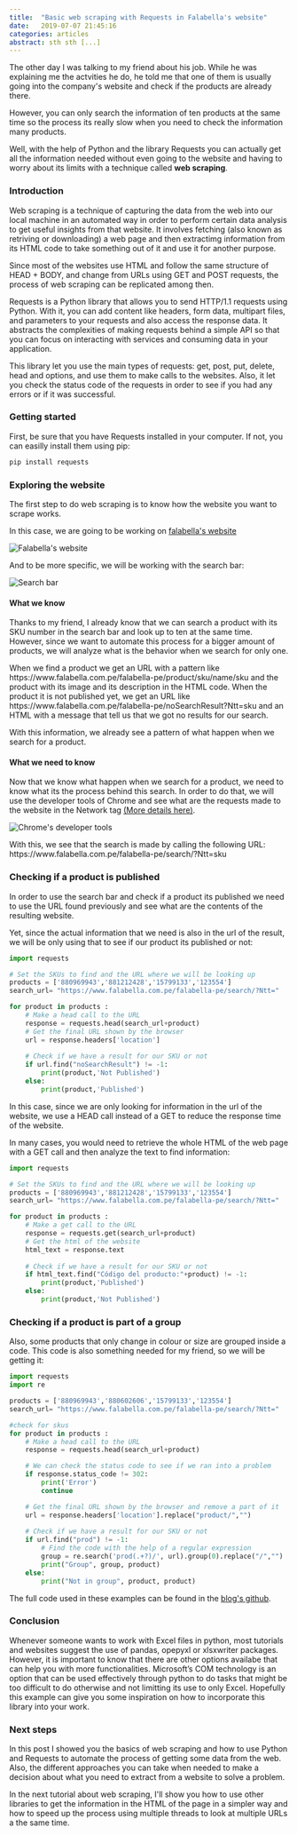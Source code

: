 ```yaml
---
title:  "Basic web scraping with Requests in Falabella's website"
date:   2019-07-07 21:45:16
categories: articles
abstract: sth sth [...]
---
```


The other day I was talking to my friend about his job. While he was explaining me the actvities he do, he told me that one of them is usually going into the company's website and check if the products are already there.

However, you can only search the information of ten products at the same time so the process its really slow when you need to check the information many products.

Well, with the help of Python and the library Requests you can actually get all the information needed without even going to the website and having to worry about its limits with a technique called **web scraping**.

### Introduction

Web scraping is a technique of capturing the data from the web into our local machine in an automated way in order to perform certain data analysis to get useful insights from that website. It involves fetching (also known as retriving or downloading) a web page and then extractimg information from its HTML code to take something out of it and use it for another purpose. 

Since most of the websites use HTML and follow the same structure of HEAD + BODY, and change from URLs using GET and POST requests, the process of web scraping can be replicated among then. 

Requests is a Python library that allows you to send HTTP/1.1 requests using Python. With it, you can add content like headers, form data, multipart files, and parameters to your requests and also access the response data. It abstracts the complexities of making requests behind a simple API so that you can focus on interacting with services and consuming data in your application.

This library let you use the main types of requests: get, post, put, delete, head and options, and use them to make calls to the websites. Also, it let you check the status code of the requests in order to see if you had any errors or if it was successful.

### Getting started

First, be sure that you have Requests installed in your computer. If not, you can easilly install them using pip:

```python
pip install requests
``` 

### Exploring the website

The first step to do web scraping is to know how the website you want to scrape works. 

In this case, we are going to be working on [falabella's website](https://www.falabella.com.pe/falabella-pe/)

<img src="{{ site.baseurl }}/images/posts/requests/2019_07_07_1.JPG" title="Falabella's website">

And to be more specific, we will be working with the search bar:

<img src="{{ site.baseurl }}/images/posts/requests/2019_07_07_2.JPG" title="Search bar">

#### What we know

Thanks to my friend, I already know that we can search a product with its SKU number in the search bar and look up to ten at the same time. However, since we want to automate this process for a bigger amount of products, we will analyze what is the behavior when we search for only one.

When we find a product we get an URL with a pattern like https<span></span>://www<span></span>.falabella.com.pe/falabella-pe/product/sku/name/sku and the product with its image and its description in the HTML code. When the product it is not published yet, we get an URL like https<span></span>://www<span></span>.falabella.com.pe/falabella-pe/noSearchResult?Ntt=sku and an HTML with a message that tell us that we got no results for our search.

With this information, we already see a pattern of what happen when we search for a product.

#### What we need to know

Now that we know what happen when we search for a product, we need to know what its the process behind this search. In order to do that, we will use the developer tools of Chrome and see what are the requests made to the website in the Network tag [(More details here)](https://developers.google.com/web/tools/chrome-devtools/network/).

<img src="{{ site.baseurl }}/images/posts/requests/2019_07_07_3.JPG" title="Chrome's developer tools"> 

With this, we see that the search is made by calling the following URL: https<span></span>://www<span></span>.falabella.com.pe/falabella-pe/search/?Ntt=sku


### Checking if a product is published

In order to use the search bar and check if a product its published we need to use the URL found previously and see what are the contents of the resulting website.

Yet, since the actual information that we need is also in the url of the result, we will be only using that to see if our product its published or not:   

``` python
import requests

# Set the SKUs to find and the URL where we will be looking up
products = ['880969943','881212428','15799133','123554']
search_url= "https://www.falabella.com.pe/falabella-pe/search/?Ntt="

for product in products :
	# Make a head call to the URL
	response = requests.head(search_url+product)	
	# Get the final URL shown by the browser   
	url = response.headers['location']
	
	# Check if we have a result for our SKU or not
	if url.find("noSearchResult") != -1:
	  	print(product,'Not Published')
	else:
	   	print(product,'Published')
```
In this case, since we are only looking for information in the url of the website, we use a HEAD call instead of a GET to reduce the response time of the website.

In many cases, you would need to retrieve the whole HTML of the web page with a GET call and then analyze the text to find information:

```python
import requests

# Set the SKUs to find and the URL where we will be looking up
products = ['880969943','881212428','15799133','123554']
search_url= "https://www.falabella.com.pe/falabella-pe/search/?Ntt="

for product in products :
	# Make a get call to the URL
	response = requests.get(search_url+product)	
	# Get the html of the website   
	html_text = response.text
	
	# Check if we have a result for our SKU or not
	if html_text.find("Código del producto:"+product) != -1:
	  	print(product,'Published')
	else:
	   	print(product,'Not Published')
```

### Checking if a product is part of a group

Also, some products that only change in colour or size are grouped inside a code. This code is also something needed for my friend, so we will be getting it:

```python
import requests
import re

products = ['880969943','880602606','15799133','123554']
search_url= "https://www.falabella.com.pe/falabella-pe/search/?Ntt="

#check for skus
for product in products :
	# Make a head call to the URL
	response = requests.head(search_url+product)

	# We can check the status code to see if we ran into a problem
	if response.status_code != 302:
		print('Error')
		continue

	# Get the final URL shown by the browser and remove a part of it   
	url = response.headers['location'].replace("product/","")
	
	# Check if we have a result for our SKU or not
	if url.find("prod") != -1:
		# Find the code with the help of a regular expression
		group = re.search('prod(.+?)/', url).group(0).replace("/","")
		print("Group", group, product)
	else:
		print("Not in group", product, product)
```


The full code used in these examples can be found in the [blog's github](https://github.com/jpereiran/jpereiran-blog/tree/master/code/requests/excel).

### Conclusion
Whenever someone wants to work with Excel files in python, most tutorials and websites suggest the use of pandas, opepyxl or xlsxwriter packages. However, it is important to know that there are other options availabe that can help you with more functionalities. Microsoft’s COM technology is an option that can be used effectively through python to do tasks that might be too difficult to do otherwise and not limitting its use to only Excel. Hopefully this example can give you some inspiration on how to incorporate this library into your work.

### Next steps

In this post I showed you the basics of web scraping and how to use Python and Requests to automate the process of getting some data from the web. Also, the different approaches you can take when needed to make a decision about what you need to extract from a website to solve a problem.

In the next tutorial about web scraping, I'll show you how to use other libraries to get the information in the HTML of the page in a simpler way and how to speed up the process using multiple threads to look at multiple URLs a the same time.
